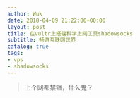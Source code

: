 ```yaml
---
author: Wuk
date: 2018-04-09 21:22:00+00:00
layout: post
title: 在vultr上搭建科学上网工具shadowsocks
subtitle: 畅游互联网世界
catalog: true
tags:
- vps
- shadowsocks
---
```


> 上个网都禁锢，什么鬼？